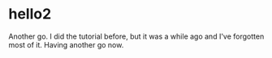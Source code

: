 # hello2
Another go.
I did the tutorial before, but it was a while ago and I've forgotten most of it.
Having another go now.
